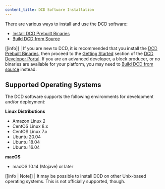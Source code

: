 ```yaml
---
content_title: DCD Software Installation
---
```


There are various ways to install and use the DCD software:

* [Install DCD Prebuilt Binaries](00_install-prebuilt-binaries.md)
* [Build DCD from Source](01_build-from-source/index.md)

[[info]]
| If you are new to DCD, it is recommended that you install the [DCD Prebuilt Binaries](00_install-prebuilt-binaries.md), then proceed to the [Getting Started](https://developers.eos.io/dcd-home/docs/) section of the [DCD Developer Portal](https://developers.eos.io/). If you are an advanced developer, a block producer, or no binaries are available for your platform, you may need to [Build DCD from source](01_build-from-source/index.md) instead.

## Supported Operating Systems

The DCD software supports the following environments for development and/or deployment:

**Linux Distributions**
* Amazon Linux 2
* CentOS Linux 8.x
* CentOS Linux 7.x
* Ubuntu 20.04
* Ubuntu 18.04
* Ubuntu 16.04

**macOS**
* macOS 10.14 (Mojave) or later

[[info | Note]]
| It may be possible to install DCD on other Unix-based operating systems. This is not officially supported, though.
